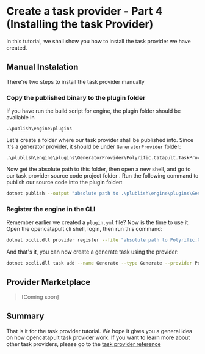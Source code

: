 # Create a task provider - Part 4 (Installing the task Provider)

In this tutorial, we shall show you how to install the task provider we have created.

## Manual Instalation
There're two steps to install the task provider manually

### Copy the published binary to the plugin folder

If you have run the build script for engine, the plugin folder should be available in
```
.\publish\engine\plugins
```

Let's create a folder where our task provider shall be published into. Since it's a generator provider, it should be under `GeneratorProvider` folder:
```
.\plublish\engine\plugins\GeneratorProvider\Polyrific.Catapult.TaskProviders.Angular
```

Now get the absolute path to this folder, then open a new shell, and go to our task provider source code project folder . Run the following command to publish our source code into the plugin folder:
```sh
dotnet publish --output "absolute path to .\plublish\engine\plugins\GeneratorProvider\Polyrific.Catapult.TaskProviders.Angular"
```

### Register the engine in the CLI

Remember earlier we created a `plugin.yml` file? Now is the time to use it. Open the opencatapult cli shell, login, then run this command:
```sh
dotnet occli.dll provider register --file "absolute path to Polyrific.Catapult.TaskProviders.Angular\plugin.yml"
```

And that's it, you can now create a generate task using the provider:
```sh
dotnet occli.dll task add --name Generate --type Generate --provider Polyrific.Catapult.TaskProviders.Angular
```

## Provider Marketplace
> [Coming soon]

## Summary
That is it for the task provider tutorial. We hope it gives you a general idea on how opencatapult task provider work. If you want to learn more about other task providers, please go to the [task provider reference](../task-providers/task-provider.md)